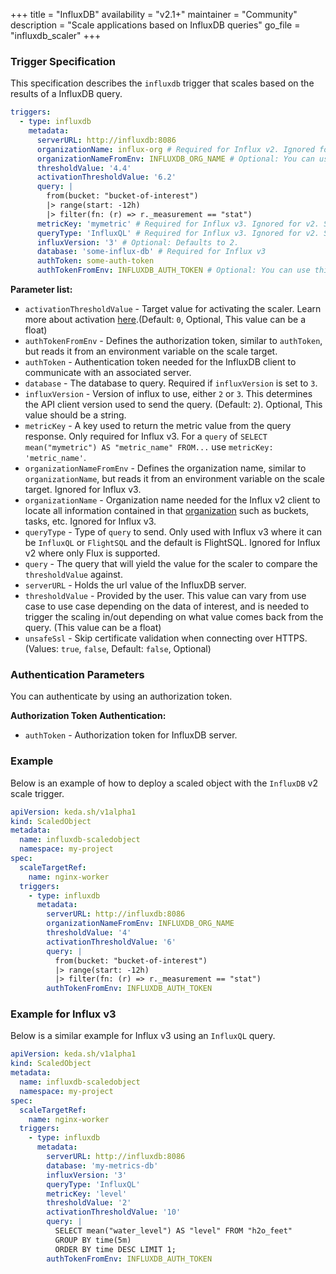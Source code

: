 +++
title = "InfluxDB"
availability = "v2.1+"
maintainer = "Community"
description = "Scale applications based on InfluxDB queries"
go_file = "influxdb_scaler"
+++

### Trigger Specification

This specification describes the `influxdb` trigger that scales based on the results of a InfluxDB query.

```yaml
triggers:
  - type: influxdb
    metadata:
      serverURL: http://influxdb:8086
      organizationName: influx-org # Required for Influx v2. Ignored for v3.
      organizationNameFromEnv: INFLUXDB_ORG_NAME # Optional: You can use this instead of `organizationName` parameter. See details in "Parameter List" section
      thresholdValue: '4.4'
      activationThresholdValue: '6.2'
      query: |
        from(bucket: "bucket-of-interest")
        |> range(start: -12h)
        |> filter(fn: (r) => r._measurement == "stat")
      metricKey: 'mymetric' # Required for Influx v3. Ignored for v2. See details in "Parameter List" section
      queryType: 'InfluxQL' # Required for Influx v3. Ignored for v2. See details in "Parameter List" section
      influxVersion: '3' # Optional: Defaults to 2.
      database: 'some-influx-db' # Required for Influx v3
      authToken: some-auth-token
      authTokenFromEnv: INFLUXDB_AUTH_TOKEN # Optional: You can use this instead of `authToken` parameter. See details in "Parameter List" section
```

**Parameter list:**

- `activationThresholdValue` - Target value for activating the scaler. Learn more about activation [here](./../concepts/scaling-deployments.md#activating-and-scaling-thresholds).(Default: `0`, Optional, This value can be a float)
- `authTokenFromEnv` - Defines the authorization token, similar to `authToken`, but reads it from an environment variable on the scale target.
- `authToken` - Authentication token needed for the InfluxDB client to communicate with an associated server.
- `database` - The database to query. Required if `influxVersion` is set to `3`.
- `influxVersion` - Version of influx to use, either `2` or `3`. This determines the API client version used to send the query. (Default: `2`). Optional, This value should be a string.
- `metricKey` - A key used to return the metric value from the query response. Only required for Influx v3. For a `query` of `SELECT mean("mymetric") AS "metric_name" FROM...` use `metricKey: 'metric_name'`.
- `organizationNameFromEnv` - Defines the organization name, similar to `organizationName`, but reads it from an environment variable on the scale target. Ignored for Influx v3.
- `organizationName` - Organization name needed for the Influx v2 client to locate all information contained in that [organization](https://docs.influxdata.com/influxdb/v2.0/organizations/) such as buckets, tasks, etc. Ignored for Influx v3.
- `queryType` - Type of `query` to send. Only used with Influx v3 where it can be `InfluxQL` or `FlightSQL` and the default is FlightSQL. Ignored for Influx v2 where only Flux is supported.
- `query` - The query that will yield the value for the scaler to compare the `thresholdValue` against.
- `serverURL` - Holds the url value of the InfluxDB server.
- `thresholdValue` - Provided by the user. This value can vary from use case to use case depending on the data of interest, and is needed to trigger the scaling in/out depending on what value comes back from the query. (This value can be a float)
- `unsafeSsl` - Skip certificate validation when connecting over HTTPS. (Values: `true`, `false`, Default: `false`, Optional)

### Authentication Parameters

You can authenticate by using an authorization token.

**Authorization Token Authentication:**

- `authToken` - Authorization token for InfluxDB server.

### Example

Below is an example of how to deploy a scaled object with the `InfluxDB` v2 scale trigger.

```yaml
apiVersion: keda.sh/v1alpha1
kind: ScaledObject
metadata:
  name: influxdb-scaledobject
  namespace: my-project
spec:
  scaleTargetRef:
    name: nginx-worker
  triggers:
    - type: influxdb
      metadata:
        serverURL: http://influxdb:8086
        organizationNameFromEnv: INFLUXDB_ORG_NAME
        thresholdValue: '4'
        activationThresholdValue: '6'
        query: |
          from(bucket: "bucket-of-interest")
          |> range(start: -12h)
          |> filter(fn: (r) => r._measurement == "stat")
        authTokenFromEnv: INFLUXDB_AUTH_TOKEN
```

### Example for Influx v3

Below is a similar example for Influx v3 using an `InfluxQL` query.

```yaml
apiVersion: keda.sh/v1alpha1
kind: ScaledObject
metadata:
  name: influxdb-scaledobject
  namespace: my-project
spec:
  scaleTargetRef:
    name: nginx-worker
  triggers:
    - type: influxdb
      metadata:
        serverURL: http://influxdb:8086
        database: 'my-metrics-db'
        influxVersion: '3'
        queryType: 'InfluxQL'
        metricKey: 'level'
        thresholdValue: '2'
        activationThresholdValue: '10'
        query: |
          SELECT mean("water_level") AS "level" FROM "h2o_feet"
          GROUP BY time(5m)
          ORDER BY time DESC LIMIT 1;
        authTokenFromEnv: INFLUXDB_AUTH_TOKEN
```
